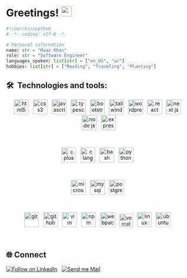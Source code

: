 <h1 align="left">Greetings! <img src="https://media.giphy.com/media/hvRJCLFzcasrR4ia7z/giphy.gif" width="28"> </h1>
 
```python
#!/usr/bin/python
# -*- coding: utf-8 -*-

# Personal information
name: str = "Maaz Khan"
role: str = "Software Engineer"
languages_spoken: list[str] = ["en_US", "ur"]
hobbies: list[str] = ["Reading", "Traveling", "Planting"]
```

## 🛠  Technologies and tools:

[tech_tools_anchor]: #icon

<div align="center">

[<img src="https://cdn.jsdelivr.net/gh/devicons/devicon@latest/icons/html5/html5-original.svg" alt="html5" title="HTML5" width="40" height="40" />][tech_tools_anchor]
&nbsp;
[<img src="https://cdn.jsdelivr.net/gh/devicons/devicon@latest/icons/css3/css3-original.svg" alt="css3" title="CSS3"  width="40" height="40" />][tech_tools_anchor]
&nbsp;
[<img src="https://cdn.jsdelivr.net/gh/devicons/devicon@latest/icons/javascript/javascript-original.svg" alt="javascript" title="Javascript" width="40" height="40" />][tech_tools_anchor]
&nbsp;
[<img src="https://cdn.jsdelivr.net/gh/devicons/devicon@latest/icons/typescript/typescript-original.svg" alt="typescript" title="Typescript" width="40" height="40" />][tech_tools_anchor]
  &nbsp;
[<img src="https://cdn.jsdelivr.net/gh/devicons/devicon@latest/icons/bootstrap/bootstrap-original.svg" alt="bootstrap" title="Bootstrap" width="40" height="40" />][tech_tools_anchor]
  &nbsp;
[<img src="https://cdn.jsdelivr.net/gh/devicons/devicon@latest/icons/tailwindcss/tailwindcss-original.svg" alt="tailwind css" title="Tailwind CSS" width="40" height="40" />][tech_tools_anchor]
  &nbsp;
[<img src="https://cdn.jsdelivr.net/gh/maazkhan75/HostedAssets@main/icons/wordpress1.svg" alt="wordpress" title="Wordpress"  width="40" height="40" />][tech_tools_anchor]
  &nbsp;
[<img src="https://cdn.jsdelivr.net/gh/devicons/devicon@latest/icons/react/react-original.svg" alt="react" title="React.js" width="40" height="40" />][tech_tools_anchor]
  &nbsp;
[<img src="https://cdn.jsdelivr.net/gh/devicons/devicon@latest/icons/nextjs/nextjs-original.svg" alt="next js" title="Next.js" width="40" height="40" />][tech_tools_anchor]
  &nbsp;
[<img src="https://cdn.jsdelivr.net/gh/devicons/devicon@latest/icons/nodejs/nodejs-plain-wordmark.svg" alt="node js" title="Node.js" width="40" height="40" />][tech_tools_anchor]
  &nbsp;
[<img src="https://cdn.jsdelivr.net/gh/maazkhan75/HostedAssets@main/icons/expressjs.svg" alt="express js" title="Express.js"  width="40" height="40" />][tech_tools_anchor]
</div>

<br>

<div align="center">

[<img src="https://cdn.jsdelivr.net/gh/devicons/devicon@latest/icons/cplusplus/cplusplus-original.svg" alt="c plus plus" title="C++" width="40" height="40" />][tech_tools_anchor]
  &nbsp;
[<img src="https://cdn.jsdelivr.net/gh/devicons/devicon@latest/icons/c/c-original.svg" alt="c language" title="C" width="40" height="40" />][tech_tools_anchor]
  &nbsp;
[<img src="https://cdn.jsdelivr.net/gh/maazkhan75/HostedAssets@main/icons/bash1.svg" alt="bash" title="Bash" width="40" height="40" />][tech_tools_anchor]
  &nbsp;
[<img src="https://cdn.jsdelivr.net/gh/devicons/devicon@latest/icons/python/python-original.svg" alt="python" title="Python" width="40" height="40" />][tech_tools_anchor]
  &nbsp;
</div>

<br>

<div align="center">

[<img src="https://cdn.jsdelivr.net/gh/devicons/devicon@latest/icons/microsoftsqlserver/microsoftsqlserver-original.svg" alt="microsoft sql server" title="Microsoft SQL Server" width="40" height="40" />][tech_tools_anchor]
  &nbsp;
[<img src="https://cdn.jsdelivr.net/gh/devicons/devicon@latest/icons/mysql/mysql-original.svg" alt="mysql" title="MySql" width="40" height="40" />][tech_tools_anchor]
  &nbsp;
[<img src="https://cdn.jsdelivr.net/gh/devicons/devicon@latest/icons/postgresql/postgresql-original.svg" alt="postgresql" title="Postgre Sql" width="40" height="40" />][tech_tools_anchor]
  &nbsp;
</div>

<br>

<div align="center">

[<img src="https://cdn.jsdelivr.net/gh/devicons/devicon@latest/icons/git/git-original.svg" alt="git" title="Git" width="40" height="40" />][tech_tools_anchor]
  &nbsp;
[<img src="https://cdn.jsdelivr.net/gh/maazkhan75/HostedAssets@main/icons/github.svg" alt="github" title="Github" width="40" height="40"/>][tech_tools_anchor]
  &nbsp;
[<img src="https://cdn.jsdelivr.net/gh/devicons/devicon@latest/icons/vim/vim-original.svg" alt="vim" title="Vim" width="40" height="40" />][tech_tools_anchor]
  &nbsp;
[<img src="https://cdn.jsdelivr.net/gh/devicons/devicon@latest/icons/npm/npm-original-wordmark.svg" alt="npm" title="NPM" width="40" height="40" />][tech_tools_anchor]
  &nbsp;
[<img src="https://cdn.jsdelivr.net/gh/devicons/devicon@latest/icons/webpack/webpack-original.svg" alt="webpack" title="Webpack" width="40" height="40" />][tech_tools_anchor]
  &nbsp;
  [<img src="https://cdn.jsdelivr.net/gh/maazkhan75/HostedAssets@main/icons/vercel1.svg" alt="vercel" title="Vercel" width="36" height="36" />][tech_tools_anchor]
  &nbsp;
[<img src="https://cdn.jsdelivr.net/gh/devicons/devicon@latest/icons/linux/linux-original.svg" alt="linux" title="Linux" width="40" height="40" />][tech_tools_anchor]
  &nbsp;
[<img src="https://cdn.jsdelivr.net/gh/devicons/devicon@latest/icons/ubuntu/ubuntu-original.svg" alt="ubuntu" title="Ubuntu" width="40" height="40" />][tech_tools_anchor]
  &nbsp;
</div>


<br>

## 🌐 Connect
<p align="left">
  <a href="https://www.linkedin.com/in/maazkhan75/"><img title="Follow on LinkedIn" src="https://img.shields.io/badge/LinkedIn-0077B5?style=for-the-badge&logo=linkedin&logoColor=white"/></a>
  &nbsp;
  <a href="mailto:maazkhan75555@gmail.com"><img title="Send me Mail" src="https://img.shields.io/badge/Gmail-D14836?style=for-the-badge&logo=gmail&logoColor=white"/></a>
</p>



